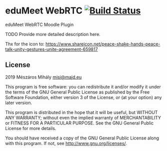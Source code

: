 # eduMeet WebRTC  [![Build Status](https://travis-ci.org/edumeet/moodle-mod_edumeet.svg?branch=master)](https://travis-ci.org/edumeet/moodle-mod_edumeet) #

eduMeet WebRTC Moodle Plugin

TODO Provide more detailed description here.

Thx for the icon to: https://www.shareicon.net/peace-shake-hands-peace-talk-unity-gestures-unite-agreement-659817

## License ##

2019 Mészáros Mihály <misi@majd.eu>

This program is free software: you can redistribute it and/or modify it under
the terms of the GNU General Public License as published by the Free Software
Foundation, either version 3 of the License, or (at your option) any later
version.

This program is distributed in the hope that it will be useful, but WITHOUT ANY
WARRANTY; without even the implied warranty of MERCHANTABILITY or FITNESS FOR A
PARTICULAR PURPOSE.  See the GNU General Public License for more details.

You should have received a copy of the GNU General Public License along with
this program.  If not, see <http://www.gnu.org/licenses/>.
